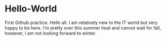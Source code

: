 # Hello-World
First Github practice.
Hello all. I am relatively new to the IT world but very happy to be here. I'm pretty over this summer heat and cannot wait for fall, however, I am not looking forward to winter. 
